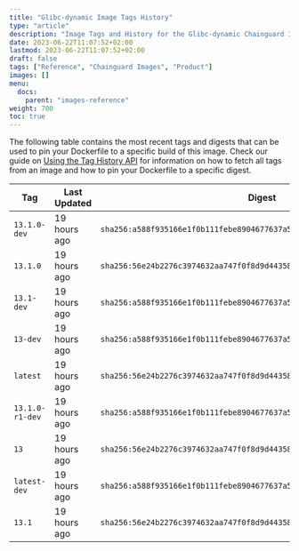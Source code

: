 ```yaml
---
title: "Glibc-dynamic Image Tags History"
type: "article"
description: "Image Tags and History for the Glibc-dynamic Chainguard Image"
date: 2023-06-22T11:07:52+02:00
lastmod: 2023-06-22T11:07:52+02:00
draft: false
tags: ["Reference", "Chainguard Images", "Product"]
images: []
menu:
  docs:
    parent: "images-reference"
weight: 700
toc: true
---
```


The following table contains the most recent tags and digests that can be used to pin your Dockerfile to a specific build of this image. Check our guide on [Using the Tag History API](/chainguard/chainguard-images/using-the-tag-history-api/) for information on how to fetch all tags from an image and how to pin your Dockerfile to a specific digest.

| Tag             | Last Updated | Digest                                                                    |
|-----------------|--------------|---------------------------------------------------------------------------|
| `13.1.0-dev`    | 19 hours ago | `sha256:a588f935166e1f0b111febe8904677637a54eaadf7b52c3d92f7273d39ce5b53` |
| `13.1.0`        | 19 hours ago | `sha256:56e24b2276c3974632aa747f0f8d9d443588d4317cb32752b5492c98f03a24b5` |
| `13.1-dev`      | 19 hours ago | `sha256:a588f935166e1f0b111febe8904677637a54eaadf7b52c3d92f7273d39ce5b53` |
| `13-dev`        | 19 hours ago | `sha256:a588f935166e1f0b111febe8904677637a54eaadf7b52c3d92f7273d39ce5b53` |
| `latest`        | 19 hours ago | `sha256:56e24b2276c3974632aa747f0f8d9d443588d4317cb32752b5492c98f03a24b5` |
| `13.1.0-r1-dev` | 19 hours ago | `sha256:a588f935166e1f0b111febe8904677637a54eaadf7b52c3d92f7273d39ce5b53` |
| `13`            | 19 hours ago | `sha256:56e24b2276c3974632aa747f0f8d9d443588d4317cb32752b5492c98f03a24b5` |
| `latest-dev`    | 19 hours ago | `sha256:a588f935166e1f0b111febe8904677637a54eaadf7b52c3d92f7273d39ce5b53` |
| `13.1`          | 19 hours ago | `sha256:56e24b2276c3974632aa747f0f8d9d443588d4317cb32752b5492c98f03a24b5` |
